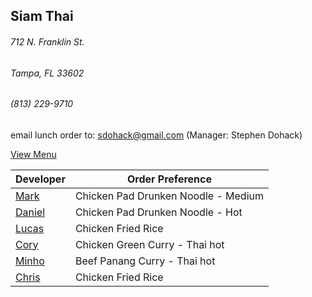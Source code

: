 ## Siam Thai
###### 712 N. Franklin St.
###### Tampa, FL 33602
###### (813) 229-9710

email lunch order to: sdohack@gmail.com
(Manager: Stephen Dohack)

[View Menu](http://www.si-am-thairestaurant.com/lunch-menu/)



Developer                                           | Order Preference
----------------------------------------------------|---------------------
[Mark](http://github.com/mark-smithtb)              | Chicken Pad Drunken Noodle - Medium
[Daniel](https://github.come/dtartaglia)            | Chicken Pad Drunken Noodle - Hot
[Lucas](https://github.com/)                        | Chicken Fried Rice
[Cory](https://github.com/khaladin)                 | Chicken Green Curry - Thai hot
[Minho](https://github.com/minhochoi)               | Beef Panang Curry - Thai hot
[Chris](https://github.com/chris-packett)           | Chicken Fried Rice
